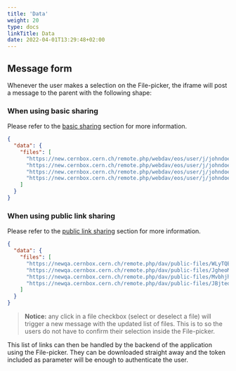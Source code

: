 ```yaml
---
title: 'Data'
weight: 20
type: docs
linkTitle: Data
date: 2022-04-01T13:29:48+02:00
---
```


## Message form

Whenever the user makes a selection on the File-picker, the iframe will post a
message to the parent with the following shape:

### When using basic sharing

Please refer to the [basic sharing](../embedding#basic-sharing) section for more
information.

```json
{
  "data": {
    "files": [
      "https://new.cernbox.cern.ch/remote.php/webdav/eos/user/j/johndoe/document_1.docx?access_token=123456789xyz",
      "https://new.cernbox.cern.ch/remote.php/webdav/eos/user/j/johndoe/document_2.docx?access_token=123456789xyz",
      "https://new.cernbox.cern.ch/remote.php/webdav/eos/user/j/johndoe/document_3.docx?access_token=123456789xyz",
      "https://new.cernbox.cern.ch/remote.php/webdav/eos/user/j/johndoe/document_4.docx?access_token=123456789xyz"
    ]
  }
}
```

### When using public link sharing

Please refer to the [public link sharing](../embedding#public-link-sharing)
section for more information.

```json
{
  "data": {
    "files": [
      "https://newqa.cernbox.cern.ch/remote.php/dav/public-files/WLyTQEmXHJVlQdO/document_1.docx",
      "https://newqa.cernbox.cern.ch/remote.php/dav/public-files/JgheoMVYenmfLGq/document_2.docx",
      "https://newqa.cernbox.cern.ch/remote.php/dav/public-files/MvbhjhEJgjHassK/document_3.docx",
      "https://newqa.cernbox.cern.ch/remote.php/dav/public-files/JBjteoIJgMJEQtz/document_4.docx"
    ]
  }
}
```

> **Notice:** any click in a file checkbox (select or deselect a file) will
> trigger a new message with the updated list of files. This is to so the users
> do not have to confirm their selection inside the File-picker.

This list of links can then be handled by the backend of the application using
the File-picker. They can be downloaded straight away and the token included as
parameter will be enough to authenticate the user.
